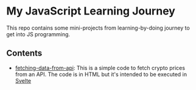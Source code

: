 # My JavaScript Learning Journey

This repo contains some mini-projects from learning-by-doing journey to get into JS programming.

## Contents

- [fetching-data-from-api](fetching-data-from-api): This is a simple code to fetch crypto prices from an API. The code is in HTML but it's intended to be executed in [Svelte](https://svelte.dev/repl)
